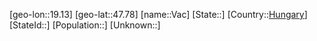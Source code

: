 ﻿---
location: [47.78,19.13]
type: City
tags:
- geo/City


SpocWebEntityId: 35158
isDeleted: false
confidential: public

---
[geo-lon::19.13]
[geo-lat::47.78]
[name::Vac]
[State::]
[Country::[Hungary](geo/Continent/Europe/Hungary.md)]
[StateId::]
[Population::]
[Unknown::]

